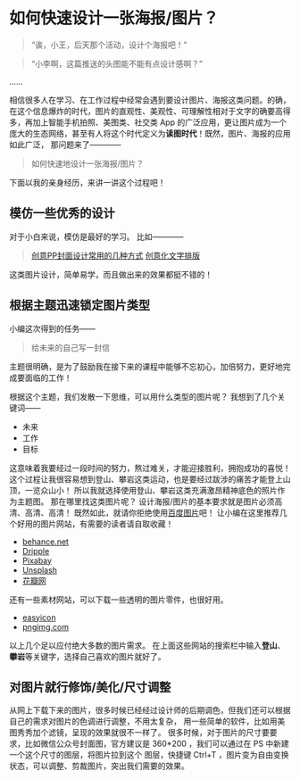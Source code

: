 # 如何快速设计一张海报/图片？

> “诶，小王，后天那个活动，设计个海报吧！”

> “小李啊，这篇推送的头图能不能有点设计感啊？”

……

相信很多人在学习、在工作过程中经常会遇到要设计图片、海报这类问题。的确，在这个信息爆炸的时代，图片的直观性、美观性、可理解性相对于文字的确要高得多，再加上智能手机拍照、美图类、社交类 App 的广泛应用，更让图片成为一个庞大的生态网络，甚至有人将这个时代定义为**读图时代**！既然，图片、海报的应用如此广泛，
那问题来了————
> 如何快速地设计一张海报/图片？

下面以我的亲身经历，来讲一讲这个过程吧！

## 模仿一些优秀的设计
对于小白来说，模仿是最好的学习。
比如————
> [创意PP封面设计常用的几种方式](http://mp.weixin.qq.com/s/3I6ZUhMCgyXOUgP0huzquQ)
> [创意化文字排版](http://mp.weixin.qq.com/s/ZpW8dKgDfqHckEvwch7XFw)

这类图片设计，简单易学，而且做出来的效果都挺不错的！


## 根据主题迅速锁定图片类型

小编这次得到的任务——
> 给未来的自己写一封信

主题很明确，是为了鼓励我在接下来的课程中能够不忘初心，加倍努力，更好地完成要面临的工作！

根据这个主题，我们发散一下思维，可以用什么类型的图片呢？
我想到了几个关键词——
- 未来
- 工作
- 目标

这意味着我要经过一段时间的努力，熬过难关，才能迎接胜利，拥抱成功的喜悦！
这个过程让我很容易想到登山、攀岩这类运动，也是要经过跋涉的痛苦才能登上山顶，一览众山小！
所以我就选择使用登山、攀岩这类充满激昂精神底色的照片作为主题图。
那在哪里找这类图片呢？
设计海报/图片的基本要求就是图片必须高清、高清、高清！
既然如此，就请你拒绝使用[百度图片](https://image.baidu.com/)吧！
让小编在这里推荐几个好用的图片网站，有需要的读者请自取收藏！
- [behance.net](https://www.behance.net/)
- [Dripple](https://dribbble.com/)
- [Pixabay](https://pixabay.com/zh/photos/)
- [Unsplash](https://unsplash.com/)
- [花瓣网](http://huaban.com/)

还有一些素材网站，可以下载一些透明的图片零件，也很好用。
- [easyicon](http://www.easyicon.net/)
- [pngimg.com](http://pngimg.com/)

以上几个足以应付绝大多数的图片需求。
在上面这些网站的搜索栏中输入**登山**、**攀岩**等关键字，选择自己喜欢的图片就好了。

## 对图片就行修饰/美化/尺寸调整
从网上下载下来的图片，很多时候已经经过设计师的后期调色，但我们还可以根据自己的需求对图片的色调进行调整，不用太复杂，
用一些简单的软件，比如用美图秀秀加个滤镜，呈现的效果就很不一样了。
很多时候，对于图片的尺寸要要求，比如微信公众号封面图，官方建议是 360*200 ，我们可以通过在 PS 中新建一个这个尺寸的图层，将图片拉到这个
图层，快捷键 Ctrl+T ，图片变为自由变换状态，可以调整、剪裁图片，突出我们需要的效果。

## 



